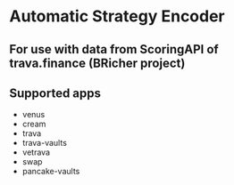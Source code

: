 # Automatic Strategy Encoder
## For use with data from ScoringAPI of trava.finance (BRicher project)
## Supported apps
- venus
- cream
- trava
- trava-vaults
- vetrava
- swap
- pancake-vaults
